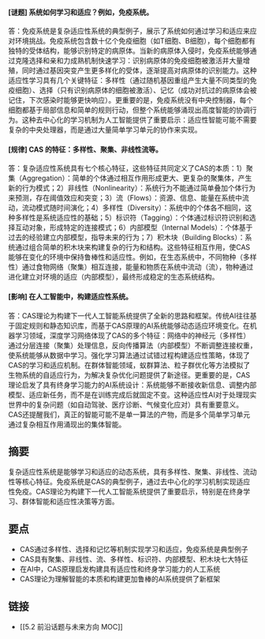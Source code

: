 #### [谜题] 系统如何学习和适应？例如，免疫系统。

答：免疫系统是复杂适应性系统的典型例子，展示了系统如何通过学习和适应来应对环境挑战。免疫系统包含数十亿个免疫细胞（如T细胞、B细胞），每个细胞都有独特的受体结构，能够识别特定的病原体。当新的病原体入侵时，免疫系统能够通过克隆选择和亲和力成熟机制快速学习：识别病原体的免疫细胞被激活并大量增殖，同时通过基因突变产生更多样化的受体，逐渐提高对病原体的识别能力。这种适应性学习具有几个关键特征：多样性（通过随机基因重组产生大量不同类型的免疫细胞）、选择（只有识别病原体的细胞被激活）、记忆（成功对抗过的病原体会被记住，下次感染时能够更快响应）。更重要的是，免疫系统没有中央控制器，每个细胞都基于局部信息和简单的规则行动，但整个系统能够涌现出高度智能的协调行为。这种去中心化的学习机制为人工智能提供了重要启示：适应性智能可能不需要复杂的中央处理器，而是通过大量简单学习单元的协作来实现。

#### [规律] CAS 的特征：多样性、聚集、非线性流等。

答：复杂适应性系统具有七个核心特征，这些特征共同定义了CAS的本质：1）聚集（Aggregation）：简单的个体通过相互作用形成更大、更复杂的聚集体，产生新的行为模式；2）非线性（Nonlinearity）：系统行为不能通过简单叠加个体行为来预测，存在阈值效应和突变；3）流（Flows）：资源、信息、能量在系统中流动，流动模式随时间演化；4）多样性（Diversity）：系统中的个体各不相同，这种多样性是系统适应性的基础；5）标识符（Tagging）：个体通过标识符识别和选择互动对象，形成特定的连接模式；6）内部模型（Internal Models）：个体基于过去的经验建立内部模型，指导未来的行为；7）积木块（Building Blocks）：系统通过组合简单的积木块来构建复杂的行为和结构。这些特征相互作用，使CAS能够在变化的环境中保持鲁棒性和适应性。例如，在生态系统中，不同物种（多样性）通过食物网络（聚集）相互连接，能量和物质在系统中流动（流），物种通过进化建立对环境的适应（内部模型），最终形成稳定的生态系统结构。

#### [影响] 在人工智能中，构建适应性系统。

答：CAS理论为构建下一代人工智能系统提供了全新的思路和框架。传统AI往往基于固定规则和静态知识库，而基于CAS原理的AI系统能够动态适应环境变化。在机器学习领域，深度学习网络体现了CAS的多个特征：网络中的神经元（多样性）通过分层连接（聚集）处理信息，反向传播算法（内部模型）不断调整连接权重，使系统能够从数据中学习。强化学习算法通过试错过程构建适应性策略，体现了CAS的学习和适应机制。在群体智能领域，蚁群算法、粒子群优化等方法模拟了生物系统的自适应行为，为解决复杂优化问题提供了新途径。更重要的是，CAS理论启发了具有终身学习能力的AI系统设计：系统能够不断接收新信息、调整内部模型、适应新任务，而不是在训练完成后就固定不变。这种适应性AI对于处理现实世界中的复杂问题（如自动驾驶、医疗诊断、气候变化应对）具有重要意义。CAS还提醒我们，真正的智能可能不是单一算法的产物，而是多个简单学习单元通过复杂相互作用涌现出的集体智能。


## 摘要

复杂适应性系统是能够学习和适应的动态系统，具有多样性、聚集、非线性、流动性等核心特征。免疫系统是CAS的典型例子，通过去中心化的学习机制实现适应性免疫。CAS理论为构建下一代人工智能系统提供了重要启示，特别是在终身学习、群体智能和适应性决策等方面。

## 要点

- CAS通过多样性、选择和记忆等机制实现学习和适应，免疫系统是典型例子
- CAS具有聚集、非线性、流、多样性、标识符、内部模型、积木块七大特征
- 在AI中，CAS原理启发构建具有适应性和终身学习能力的人工系统
- CAS理论为理解智能的本质和构建更加鲁棒的AI系统提供了新框架

## 链接

- [[5.2 前沿话题与未来方向 MOC]]
